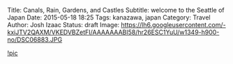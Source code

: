 Title: Canals, Rain, Gardens, and Castles
Subtitle: welcome to the Seattle of Japan
Date: 2015-05-18 18:25
Tags: kanazawa, japan
Category: Travel
Author: Josh Izaac
Status: draft
Image: https://lh6.googleusercontent.com/-kxiJTV2QAXM/VKEDVBZetFI/AAAAAAABI58/hr26ESC1YuU/w1349-h900-no/DSC06883.JPG

[!pic](https://lh6.googleusercontent.com/-kxiJTV2QAXM/VKEDVBZetFI/AAAAAAABI58/hr26ESC1YuU/w1349-h900-no/DSC06883.JPG)

<!-- PELICAN_BEGIN_SUMMARY -->

<!-- PELICAN_END_SUMMARY -->